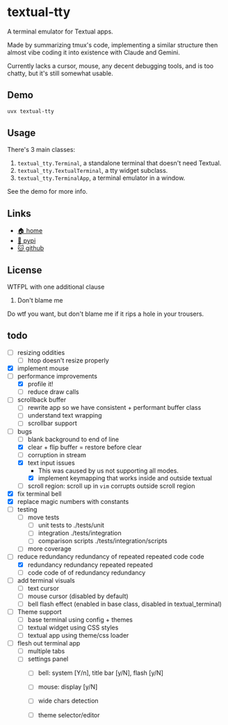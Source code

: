 # textual-tty

A terminal emulator for Textual apps.

Made by summarizing tmux's code, implementing a similar structure then almost
vibe coding it into existence with Claude and Gemini.

Currently lacks a cursor, mouse, any decent debugging tools, and is too chatty,
but it's still somewhat usable.

## Demo

```bash
uvx textual-tty
```

## Usage

There's 3 main classes:

1. `textual_tty.Terminal`, a standalone terminal that doesn't need Textual.
2. `textual_tty.TextualTerminal`, a tty widget subclass.
3. `textual_tty.TerminalApp`, a terminal emulator in a window.

See the demo for more info.

## Links

* [🏠 home](https://bitplane.net/dev/python/textual-tty)
* [🐍 pypi](https://pypi.org/project/textual-tty)
* [🐱 github](https://github.com/bitplane/textual-tty)

## License

WTFPL with one additional clause

1. Don't blame me

Do wtf you want, but don't blame me if it rips a hole in your trousers.

## todo

- [ ] resizing oddities
  - [ ] htop doesn't resize properly
- [x] implement mouse
- [ ] performance improvements
  - [x] profile it!
  - [ ] reduce draw calls
- [ ] scrollback buffer
  - [ ] rewrite app so we have consistent + performant buffer class
  - [ ] understand text wrapping
  - [ ] scrollbar support
- [ ] bugs
  - [ ] blank background to end of line
  - [x] clear + flip buffer = restore before clear
  - [ ] corruption in stream
  - [x] text input issues
    - This was caused by us not supporting all modes.
    - [x] implement keymapping that works inside and outside textual
  - [ ] scroll region: scroll up in `vim` corrupts outside scroll region
- [x] fix terminal bell
- [x] replace magic numbers with constants
- [ ] testing
  - [ ] move tests
    - [ ] unit tests to ./tests/unit
    - [ ] integration ./tests/integration
    - [ ] comparison scripts ./tests/integration/scripts
  - [ ] more coverage
- [ ] reduce redundancy redundancy of repeated repeated code code
  - [x] redundancy redundancy repeated repeated
  - [ ] code code of of redundancy redundancy
- [ ] add terminal visuals
  - [ ] text cursor
  - [ ] mouse cursor (disabled by default)
  - [ ] bell flash effect (enabled in base class, disabled in textual_terminal)
- [ ] Theme support
  - [ ] base terminal using config + themes
  - [ ] textual widget using CSS styles
  - [ ] textual app using theme/css loader
- [ ] flesh out terminal app
  - [ ] multiple tabs
  - [ ] settings panel
    - [ ] bell: system [Y/n], title bar [y/N], flash [y/N]
    - [ ] mouse: display [y/N]
    - [ ] wide chars detection
    - [ ] theme selector/editor

